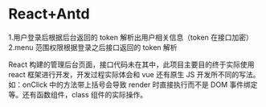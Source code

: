 # React+Antd

1.用户登录后根据后台返回的 token 解析出用户相关信息（token 在接口加密）
2.menu 范围权限根据登录之后接口返回的 token 解析

React 构建的管理后台页面，接口代码未在其中，此项目主要目的终于实际使用 react 框架进行开发，开发过程实际体会和 vue 还有原生 JS 开发所不同的写法。如：onClick 中的方法带上括号会导致 render 时直接执行而不是 DOM 事件绑定等。还有函数组件，class 组件的实际操作。
